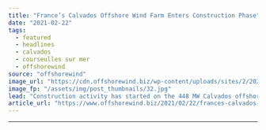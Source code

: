 ```yaml
---
title: "France’s Calvados Offshore Wind Farm Enters Construction Phase"
date: "2021-02-22"
tags: 
  - featured
  - headlines
  - calvados
  - courseulles sur mer
  - offshorewind
source: "offshorewind"
image_url: "https://cdn.offshorewind.biz/wp-content/uploads/sites/2/2021/02/22091004/Frances-Calvados-Offshore-Wind-Farm-Enters-Construction-Phase.jpg"
image_fp: "/assets/img/post_thumbnails/32.jpg"
lead: "Construction activity has started on the 448 MW Calvados offshore wind farm in France."
article_url: "https://www.offshorewind.biz/2021/02/22/frances-calvados-offshore-wind-farm-enters-construction-phase/"
---
```


---
